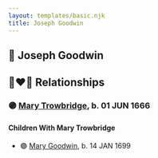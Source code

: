 ```yaml
---
layout: templates/basic.njk
title: Joseph Goodwin
---
```

## 🔵 Joseph Goodwin


## 👩‍❤️‍👨 Relationships

### 🟣 [Mary Trowbridge](/people/4/42640832), b. 01 JUN 1666

#### Children With Mary Trowbridge
* 🟣 [Mary Goodwin](/people/4/49404198), b. 14 JAN 1699
